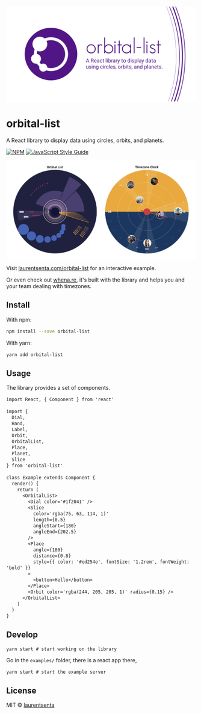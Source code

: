 ![logo](./social.png?raw=true 'orbital-list logo')

# orbital-list

A React library to display data using circles, orbits, and planets.

[![NPM](https://img.shields.io/npm/v/orbital-list.svg)](https://www.npmjs.com/package/orbital-list) [![JavaScript Style Guide](https://img.shields.io/badge/code_style-standard-brightgreen.svg)](https://standardjs.com)

![capture orbital-list](./capture.png?raw=true 'orbital-list Example')

Visit [laurentsenta.com/orbital-list](http://www.laurentsenta.com/orbital-list/) for an interactive example.

Or even check out [whena.re](https://whena.re/), it's built with the library and helps you and your team dealing with timezones.

## Install

With npm:

```bash
npm install --save orbital-list
```

With yarn:

```bash
yarn add orbital-list
```

## Usage

The library provides a set of components.

```tsx
import React, { Component } from 'react'

import {
  Dial,
  Hand,
  Label,
  Orbit,
  OrbitalList,
  Place,
  Planet,
  Slice
} from 'orbital-list'

class Example extends Component {
  render() {
    return (
      <OrbitalList>
        <Dial color='#1f2041' />
        <Slice
          color='rgba(75, 63, 114, 1)'
          length={0.5}
          angleStart={180}
          angleEnd={202.5}
        />
        <Place
          angle={180}
          distance={0.8}
          style={{ color: '#ed254e', fontSize: '1.2rem', fontWeight: 'bold' }}
        >
          <button>Hello</button>
        </Place>
        <Orbit color='rgba(244, 205, 205, 1)' radius={0.15} />
      </OrbitalList>
    )
  }
}
```

## Develop

```
yarn start # start working on the library
```

Go in the `examples/` folder, there is a react app there,

```
yarn start # start the example server
```

## License

MIT © [laurentsenta](https://github.com/laurentsenta)
